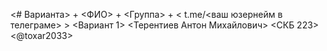 <# Варианта> + <ФИО> + <Группа> + < t.me/<ваш юзернейм в телеграме> >
<Вариант 1> <Терентиев Антон Михайлович> <СКБ 223> <@toxar2033>
